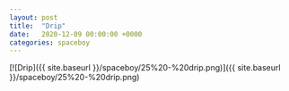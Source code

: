 ```yaml
---
layout: post
title:  "Drip"
date:   2020-12-09 00:00:00 +0000
categories: spaceboy
---
```


[![Drip]({{ site.baseurl }}/spaceboy/25%20-%20drip.png)]({{ site.baseurl }}/spaceboy/25%20-%20drip.png)

